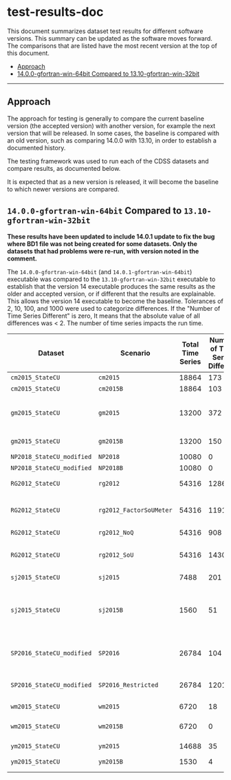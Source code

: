 # test-results-doc

This document summarizes dataset test results for different software versions.
This summary can be updated as the software moves forward.
The comparisons that are listed have the most recent version at the top of this document.

* [Approach](#approach)
* [14.0.0-gfortran-win-64bit Compared to 13.10-gfortran-win-32bit](#1400-gfortran-win-64bit-compared-to-1310-gfortran-win-32bit)

----------------

## Approach

The approach for testing is generally to compare the current baseline version (the accepted version) with another version,
for example the next version that will be released.
In some cases, the baseline is compared with an old version, such as comparing 14.0.0 with 13.10, in order to establish a documented history.

The testing framework was used to run each of the CDSS datasets and compare results, as documented below.

It is expected that as a new version is released,
it will become the baseline to which newer versions are compared.

## `14.0.0-gfortran-win-64bit` Compared to `13.10-gfortran-win-32bit`

**These results have been updated to include 14.0.1 update to fix the bug where BD1 file was not being created for some datasets.  Only the datasets that had problems were re-run, with version noted in the comment.**

The `14.0.0-gfortran-win-64bit` (and `14.0.1-gfortran-win-64bit`) executable was compared to the `13.10-gfortran-win-32bit` executable to establish
that the version 14 executable produces the same results as the older and accepted version, or if different that the results are explainable.
This allows the version 14 executable to become the baseline.
Tolerances of 2, 10, 100, and 1000 were used to categorize differences.
If the "Number of Time Series Different" is zero,
It means that the absolute value of all differences was < 2.
The number of time series impacts the run time.

| **Dataset** | **Scenario** | **Total Time Series** | **Number of Time Series Different** | **Magnitude of Differences** | **Comments** | **Who** |
| -- | -- | -- | -- | -- | -- | -- |
| `cm2015_StateCU` | `cm2015` | 18864 | 173 | < 150 | | smalers |
| `cm2015_StateCU` | `cm2015B` | 18864 | 103 | < 90 | | smalers |
| `gm2015_StateCU` | `gm2015` | 13200 | 372 | < 221 | Used 14.0.1. `TOTAL` is largest. | smalers |
| `gm2015_StateCU` | `gm2015B` | 13200 | 150 | < 94 | Used 14.0.1. | smalers |
| `NP2018_StateCU_modified` | `NP2018` | 10080 | 0 | | | smalers |
| `NP2018_StateCU_modified` | `NP2018B` | 10080 | 0 | | | smalers |
| `RG2012_StateCU` | `rg2012` | 54316 | 1286 | < 1900 | `TOTAL` is largest | smalers |
| `RG2012_StateCU` | `rg2012_FactorSoUMeter`  | 54316 | 1191 | < 14720 | `DIST20.Sw Soil Content` is largest  | smalers |
| `RG2012_StateCU` | `rg2012_NoQ` | 54316 | 908 | < 1670 | | smalers |
| `RG2012_StateCU` | `rg2012_SoU` | 54316 | 1430 | < 13300 | `TOTAL SW Soil Content` is largest | smalers |
| `sj2015_StateCU` | `sj2015` | 7488 | 201 | < 70 | | smalers |
| `sj2015_StateCU` | `sj2015B` | 1560 | 51 | < 137 | Used 14.0.1.  **Why are there fewer locations?** | smalers |
| `SP2016_StateCU_modified` | `SP2016` | 26784 | 104 | < 11000 | `0100503_I River Diversion` is largest | smalers |
| `SP2016_StateCU_modified` | `SP2016_Restricted` | 26784 | 1201 | < 11000 | `0100503_I River Diversion` is largest | smalers |
| `wm2015_StateCU` | `wm2015` | 6720 | 18 | < 3 | | smalers |
| `wm2015_StateCU` | `wm2015B` | 6720 | 0 | 0 | | Used 14.0.1. No differences. | smalers |
| `ym2015_StateCU` | `ym2015` | 14688| 35 | < 7 | | smalers |
| `ym2015_StateCU` | `ym2015B` | 1530 | 4 | < 3 | Used 14.0.1. | smalers |